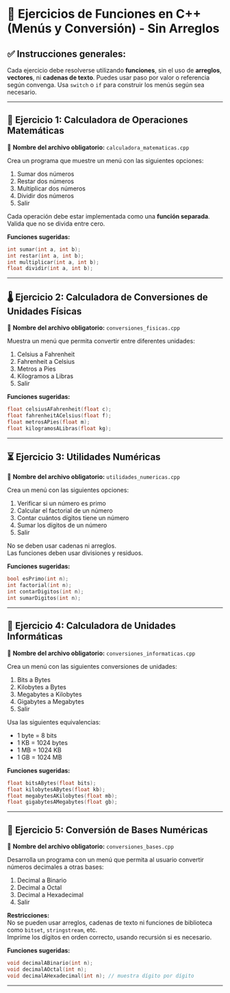# 🧪 Ejercicios de Funciones en C++ (Menús y Conversión) - Sin Arreglos

## ✅ Instrucciones generales:
Cada ejercicio debe resolverse utilizando **funciones**, sin el uso de **arreglos**, **vectores**, ni **cadenas de texto**. Puedes usar paso por valor o referencia según convenga. Usa `switch` o `if` para construir los menús según sea necesario.

---

## 🔢 Ejercicio 1: Calculadora de Operaciones Matemáticas

📌 **Nombre del archivo obligatorio:** `calculadora_matematicas.cpp`

Crea un programa que muestre un menú con las siguientes opciones:

1. Sumar dos números  
2. Restar dos números  
3. Multiplicar dos números  
4. Dividir dos números  
5. Salir  

Cada operación debe estar implementada como una **función separada**.  
Valida que no se divida entre cero.

**Funciones sugeridas:**
```cpp
int sumar(int a, int b);
int restar(int a, int b);
int multiplicar(int a, int b);
float dividir(int a, int b);
```

---

## 🌡️ Ejercicio 2: Calculadora de Conversiones de Unidades Físicas

📌 **Nombre del archivo obligatorio:** `conversiones_fisicas.cpp`

Muestra un menú que permita convertir entre diferentes unidades:

1. Celsius a Fahrenheit  
2. Fahrenheit a Celsius  
3. Metros a Pies  
4. Kilogramos a Libras  
5. Salir  

**Funciones sugeridas:**
```cpp
float celsiusAFahrenheit(float c);
float fahrenheitACelsius(float f);
float metrosAPies(float m);
float kilogramosALibras(float kg);
```

---

## ⏳ Ejercicio 3: Utilidades Numéricas

📌 **Nombre del archivo obligatorio:** `utilidades_numericas.cpp`

Crea un menú con las siguientes opciones:

1. Verificar si un número es primo  
2. Calcular el factorial de un número  
3. Contar cuántos dígitos tiene un número  
4. Sumar los dígitos de un número  
5. Salir  

No se deben usar cadenas ni arreglos.  
Las funciones deben usar divisiones y residuos.

**Funciones sugeridas:**
```cpp
bool esPrimo(int n);
int factorial(int n);
int contarDigitos(int n);
int sumarDigitos(int n);
```

---

## 💾 Ejercicio 4: Calculadora de Unidades Informáticas

📌 **Nombre del archivo obligatorio:** `conversiones_informaticas.cpp`

Crea un menú con las siguientes conversiones de unidades:

1. Bits a Bytes  
2. Kilobytes a Bytes  
3. Megabytes a Kilobytes  
4. Gigabytes a Megabytes  
5. Salir  

Usa las siguientes equivalencias:  
- 1 byte = 8 bits  
- 1 KB = 1024 bytes  
- 1 MB = 1024 KB  
- 1 GB = 1024 MB

**Funciones sugeridas:**
```cpp
float bitsABytes(float bits);
float kilobytesABytes(float kb);
float megabytesAKilobytes(float mb);
float gigabytesAMegabytes(float gb);
```

---

## 🔣 Ejercicio 5: Conversión de Bases Numéricas

📌 **Nombre del archivo obligatorio:** `conversiones_bases.cpp`

Desarrolla un programa con un menú que permita al usuario convertir números decimales a otras bases:

1. Decimal a Binario  
2. Decimal a Octal  
3. Decimal a Hexadecimal  
4. Salir  

**Restricciones:**  
No se pueden usar arreglos, cadenas de texto ni funciones de biblioteca como `bitset`, `stringstream`, etc.  
Imprime los dígitos en orden correcto, usando recursión si es necesario.

**Funciones sugeridas:**
```cpp
void decimalABinario(int n);
void decimalAOctal(int n);
void decimalAHexadecimal(int n); // muestra dígito por dígito
```

---
